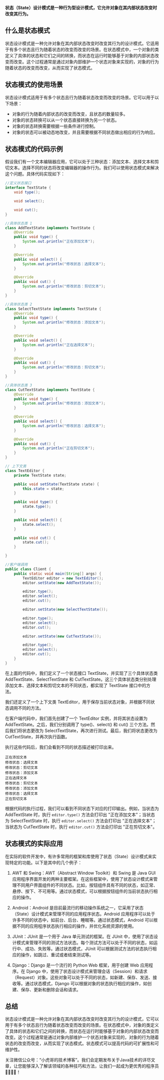 **状态（State）设计模式是一种行为型设计模式，它允许对象在其内部状态改变时改变其行为。**

## 什么是状态模式
状态设计模式是一种允许对象在其内部状态改变时改变其行为的设计模式。它适用于有多个状态且行为随着状态的改变而改变的场景。在状态模式中，一个对象的类定义了具体的状态和它们之间的转换，而状态在运行时能够基于对象的内部状态改变而改变。这个过程通常是通过对象内部维护一个状态对象来实现的，对象的行为随着状态的改变而改变，从而实现了状态模式。

## 状态模式的使用场景
状态设计模式适用于有多个状态且行为随着状态改变而改变的场景。它可以用于以下场景：

- 对象的行为随着内部状态的改变而改变，且状态的数量较多。
- 对象的状态转换可以从一个状态直接转换为另一个状态。
- 对象的状态转换需要根据一些条件进行控制。
- 对象的状态可以被动态地改变，并且需要根据不同状态做出相应的行为响应。

## 状态模式的代码示例
假设我们有一个文本编辑器应用，它可以处于三种状态：添加文本、选择文本和剪切文本。选择不同的状态将改变编辑器的操作行为。我们可以使用状态模式来解决这个问题。具体代码实现如下：

```java
//定义状态接口
interface TextState {
    void type();

    void select();

    void cut();
}

//具体状态类 1
class AddTextState implements TextState {
    @Override
    public void type() {
        System.out.println("正在添加文本");
    }

    @Override
    public void select() {
        System.out.println("修改状态：选择文本");
    }

    @Override
    public void cut() {
        System.out.println("修改状态：剪切文本");
    }
}

//具体状态类 2
class SelectTextState implements TextState {
    @Override
    public void type() {
        System.out.println("修改状态：添加文本");
    }

    @Override
    public void select() {
        System.out.println("正在选择文本");
    }

    @Override
    public void cut() {
        System.out.println("修改状态：剪切文本");
    }
}

//具体状态类 3
class CutTextState implements TextState {
    @Override
    public void type() {
        System.out.println("修改状态：添加文本");
    }

    @Override
    public void select() {
        System.out.println("修改状态：选择文本");
    }

    @Override
    public void cut() {
        System.out.println("正在剪切文本");
    }
}

// 上下文类
class TextEditor {
    private TextState state;

    public void setState(TextState state) {
        this.state = state;
    }

    public void type() {
        state.type();
    }

    public void select() {
        state.select();
    }

    public void cut() {
        state.cut();
    }

}

//客户端调用
public class Client {
    public static void main(String[] args) {
        TextEditor editor = new TextEditor();
        editor.setState(new AddTextState());

        editor.type();
        editor.select();
        editor.cut();

        editor.setState(new SelectTextState());

        editor.type();
        editor.select();
        editor.cut();

        editor.setState(new CutTextState());

        editor.type();
        editor.select();
        editor.cut();
    }
}
```

在上面的代码中，我们定义了一个状态接口 TextState，并实现了三个具体状态类 AddTextState、SelectTextState 和 CutTextState。这三个具体状态类分别处理添加文本、选择文本和剪切文本的不同状态，都实现了 TextState 接口中的方法。

我们还定义了一个上下文类 TextEditor，用于保存当前状态对象，并根据不同状态调用不同的方法。

在客户端代码中，我们首先创建了一个 TextEditor 实例，并将其状态设置为 AddTextState。之后，我们分别调用了 type()、select() 和 cut() 三个方法。然后我们将状态更改为 SelectTextState，再次进行测试。最后，我们将状态更改为 CutTextState，并再次执行函数。

执行这些代码后，我们会看到不同的状态描述被打印出来。

```plaintext
正在添加文本
修改状态：选择文本
修改状态：剪切文本
修改状态：添加文本
正在选择文本
修改状态：剪切文本
修改状态：添加文本
修改状态：选择文本
正在剪切文本
```

根据代码的执行过程，我们可以看到不同状态下对应的打印输出。例如，当状态为 AddTextState 时，执行 `editor.type()` 方法会打印出 "正在添加文本"；当状态为 SelectTextState 时，执行 `editor.select()` 方法会打印出 "正在选择文本"；当状态为 CutTextState 时，执行 `editor.cut()` 方法会打印出 "正在剪切文本"。


## 状态模式的实际应用
在实际的软件开发中，有许多常用的框架和库使用了状态（State）设计模式来实现特定的功能。以下是其中的几个例子：

1. AWT 和 Swing：AWT（Abstract Window Toolkit）和 Swing 是 Java GUI 应用程序界面开发的两种主要框架。在这些框架中，使用了状态设计模式来管理不同用户界面组件的不同状态。比如，按钮组件具有不同的状态，如正常、悬停、按下、不可用等。通过状态模式，可以根据按钮组件的当前状态执行相应的操作。

2. Android：Android 是目前最流行的移动操作系统之一，它采用了状态（State）设计模式来管理不同的应用程序状态。Android 应用程序可以处于许多不同的状态中，如前台、后台、睡眠等。通过状态模式，Android 可以根据不同的应用程序状态执行相应的操作，并优化系统资源的使用。

3. JUnit：JUnit 是一个用于 Java 单元测试的框架。在 JUnit 中，使用了状态设计模式来管理不同的测试方法状态。每个测试方法可以处于不同的状态，如运行中、成功、失败等。通过状态模式，JUnit 可以根据测试方法的状态执行相应的操作，如跳过、重试或者结束测试等。

4. Django：Django 是一个流行的 Python Web 框架，用于创建 Web 应用程序。在 Django 中，使用了状态设计模式来管理会话（Session）和请求（Request）对象。这些对象可以处于不同的状态，如新建、保存、发送、接收等。通过状态模式，Django 可以根据对象的状态执行相应的操作，如创建、保存、更新和删除会话和请求。

## 总结
状态设计模式是一种允许对象在其内部状态改变时改变其行为的设计模式，它可以用于有多个状态且行为随着状态改变而改变的场景。在状态模式中，对象的类定义了具体的状态和它们之间的转换，而状态在运行时能够基于对象的内部状态改变而改变。这个过程通常是通过对象内部维护一个状态对象来实现的，对象的行为随着状态的改变而改变，从而实现了状态模式。状态模式可以提高代码的可扩展性和可维护性。

关注微信公众号：“小虎哥的技术博客”。我们会定期发布关于Java技术的详尽文章，让您能够深入了解该领域的各种技巧和方法，让我们一起成为更优秀的程序员👩‍💻👨‍💻！